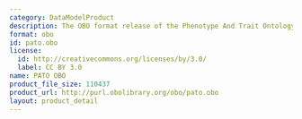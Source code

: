 ```yaml
---
category: DataModelProduct
description: The OBO format release of the Phenotype And Trait Ontology.
format: obo
id: pato.obo
license:
  id: http://creativecommons.org/licenses/by/3.0/
  label: CC BY 3.0
name: PATO OBO
product_file_size: 110437
product_url: http://purl.obolibrary.org/obo/pato.obo
layout: product_detail
---
```

